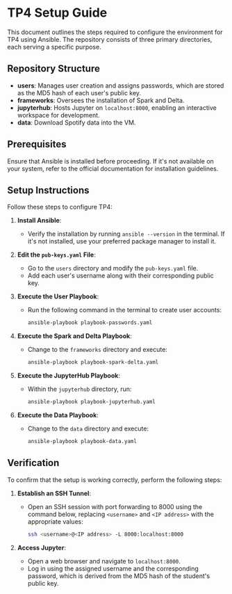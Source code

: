 # TP4 Setup Guide

This document outlines the steps required to configure the environment for TP4 using Ansible. The repository consists of three primary directories, each serving a specific purpose.

## Repository Structure

- **users**: Manages user creation and assigns passwords, which are stored as the MD5 hash of each user's public key.
- **frameworks**: Oversees the installation of Spark and Delta.
- **jupyterhub**: Hosts Jupyter on `localhost:8000`, enabling an interactive workspace for development.
- **data**: Download Spotify data into the VM.

## Prerequisites

Ensure that Ansible is installed before proceeding. If it's not available on your system, refer to the official documentation for installation guidelines.

## Setup Instructions

Follow these steps to configure TP4:

1. **Install Ansible**:
   - Verify the installation by running `ansible --version` in the terminal. If it's not installed, use your preferred package manager to install it.

2. **Edit the `pub-keys.yaml` File**:
   - Go to the `users` directory and modify the `pub-keys.yaml` file.
   - Add each user's username along with their corresponding public key.

3. **Execute the User Playbook**:
   - Run the following command in the terminal to create user accounts:
     ```bash
     ansible-playbook playbook-passwords.yaml
     ```

4. **Execute the Spark and Delta Playbook**:
   - Change to the `frameworks` directory and execute:
     ```bash
     ansible-playbook playbook-spark-delta.yaml
     ```

5. **Execute the JupyterHub Playbook**:
   - Within the `jupyterhub` directory, run:
     ```bash
     ansible-playbook playbook-jupyterhub.yaml
     ```

6. **Execute the Data Playbook**:
   - Change to the `data` directory and execute:
     ```bash
     ansible-playbook playbook-data.yaml
     ```

## Verification

To confirm that the setup is working correctly, perform the following steps:

1. **Establish an SSH Tunnel**:
   - Open an SSH session with port forwarding to 8000 using the command below, replacing `<username>` and `<IP address>` with the appropriate values:
     ```bash
     ssh <username>@<IP address> -L 8000:localhost:8000
     ```

2. **Access Jupyter**:
   - Open a web browser and navigate to `localhost:8000`.
   - Log in using the assigned username and the corresponding password, which is derived from the MD5 hash of the student's public key.